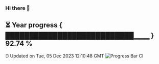 ### Hi there 👋
⏳ Year progress { ███████████████████████████▁▁▁ } 92.74 %
---
⏰ Updated on Tue, 05 Dec 2023 12:10:48 GMT
![Progress Bar CI](https://github.com/Moyi321/Moyi321/workflows/Progress%20Bar%20CI/badge.svg)
